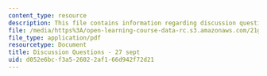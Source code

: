 ```yaml
---
content_type: resource
description: This file contains information regarding discussion questions - 27 sept.
file: /media/https%3A/open-learning-course-data-rc.s3.amazonaws.com/21g-716-introduction-to-contemporary-hispanic-literature-fall-2007/d052e6bcf3a526022af166d942f72d21_MIT21G_716F07_PrgntsBernar.pdf
file_type: application/pdf
resourcetype: Document
title: Discussion Questions - 27 sept
uid: d052e6bc-f3a5-2602-2af1-66d942f72d21
---
```

